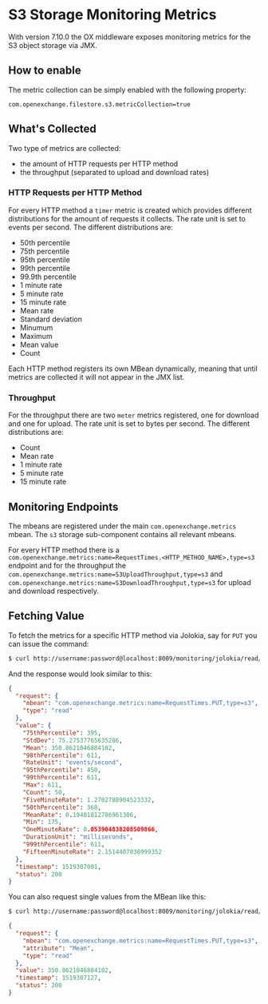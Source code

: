 # S3 Storage Monitoring Metrics

With version 7.10.0 the OX middleware exposes monitoring metrics for the S3 object storage via JMX.

## How to enable

The metric collection can be simply enabled with the following property:

```properties
com.openexchange.filestore.s3.metricCollection=true
```

## What's Collected

Two type of metrics are collected: 

 * the amount of HTTP requests per HTTP method
 * the throughput (separated to upload and download rates)

### HTTP Requests per HTTP Method

For every HTTP method a `timer` metric is created which provides different distributions for the amount of requests it collects. The rate unit is set to events per second. The different distributions are:

 * 50th percentile
 * 75th percentile
 * 95th percentile
 * 99th percentile
 * 99.9th percentile
 * 1 minute rate
 * 5 minute rate
 * 15 minute rate
 * Mean rate
 * Standard deviation
 * Minumum
 * Maximum
 * Mean value
 * Count

Each HTTP method registers its own MBean dynamically, meaning that until metrics are collected it will not appear in the JMX list.

### Throughput

For the throughput there are two `meter` metrics registered, one for download and one for upload. The rate unit is set to bytes per second. The different distributions are:

 * Count
 * Mean rate
 * 1 minute rate
 * 5 minute rate
 * 15 minute rate

## Monitoring Endpoints

The mbeans are registered under the main `com.openexchange.metrics` mbean. The `s3` storage sub-component contains all relevant mbeans.

For every HTTP method there is a `com.openexchange.metrics:name=RequestTimes.<HTTP_METHOD_NAME>,type=s3` endpoint and for the throughput the `com.openexchange.metrics:name=S3UploadThroughput,type=s3` and `com.openexchange.metrics:name=S3DownloadThroughput,type=s3` for upload and download respectively.

## Fetching Value

To fetch the metrics for a specific HTTP method via Jolokia, say for `PUT` you can issue the command:

```bash
$ curl http://username:password@localhost:8009/monitoring/jolokia/read/com.openexchange.metrics:name=RequestTimes.PUT,type=s3
```
And the response would look similar to this:

```json
{
  "request": {
    "mbean": "com.openexchange.metrics:name=RequestTimes.PUT,type=s3",
    "type": "read"
  },
  "value": {
    "75thPercentile": 395,
    "StdDev": 75.27537765635286,
    "Mean": 350.8621046884102,
    "98thPercentile": 611,
    "RateUnit": "events/second",
    "95thPercentile": 450,
    "99thPercentile": 611,
    "Max": 611,
    "Count": 50,
    "FiveMinuteRate": 1.2702780904523332,
    "50thPercentile": 368,
    "MeanRate": 0.19481812786961306,
    "Min": 175,
    "OneMinuteRate": 0.053904838208509866,
    "DurationUnit": "milliseconds",
    "999thPercentile": 611,
    "FifteenMinuteRate": 2.1514407038999352
  },
  "timestamp": 1519307091,
  "status": 200
}
```

You can also request single values from the MBean like this:

```bash
$ curl http://username:password@localhost:8009/monitoring/jolokia/read/com.openexchange.metrics:name=RequestTimes.PUT,type=s3/Mean
```

```json
{
  "request": {
    "mbean": "com.openexchange.metrics:name=RequestTimes.PUT,type=s3",
    "attribute": "Mean",
    "type": "read"
  },
  "value": 350.8621046884102,
  "timestamp": 1519307127,
  "status": 200
}
```